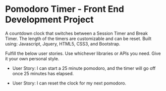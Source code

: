 # Pomodoro Timer - Front End Development Project

A countdown clock that switches between a Session Timer and Break Timer. The length of the timers are customizable and can be reset. Built using: Javascript, Jquery, HTML5, CSS3, and Bootstrap.


Fulfill the below user stories. Use whichever libraries or APIs you need. Give it your own personal style.

* User Story: I can start a 25 minute pomodoro, and the timer will go off once 25 minutes has elapsed.

* User Story: I can reset the clock for my next pomodoro.

